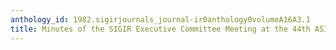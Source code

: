 ```yaml
---
anthology_id: 1982.sigirjournals_journal-ir0anthology0volumeA16A3.1
title: Minutes of the SIGIR Executive Committee Meeting at the 44th ASIS Annual Meeting
---
```

